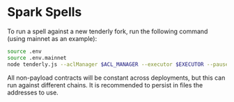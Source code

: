 # Spark Spells

To run a spell against a new tenderly fork, run the following command (using mainnet as an example):

```bash
source .env
source .env.mainnet
node tenderly.js --aclManager $ACL_MANAGER --executor $EXECUTOR --pauseProxy $PAUSE_PROXY --payload 0x41D7c79aE5Ecba7428283F66998DedFD84451e0e
```

All non-payload contracts will be constant across deployments, but this can run against different chains. It is recommended to persist in files the addresses to use.
